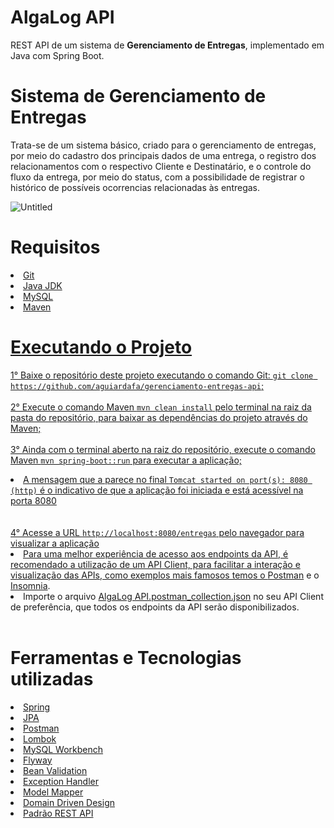 # AlgaLog API

REST API de um sistema de **Gerenciamento de Entregas**, implementado em Java com Spring Boot.

# Sistema de Gerenciamento de Entregas
Trata-se de um sistema básico, criado para o gerenciamento de entregas, por meio do cadastro dos principais dados de uma entrega, o registro dos relacionamentos com o respectivo Cliente e Destinatário, e o controle do fluxo da entrega, por meio do status, com a possibilidade de registrar o histórico de possíveis ocorrencias relacionadas às entregas. 

![Untitled](https://user-images.githubusercontent.com/68922997/201790444-3e7d9e8c-f5e7-4236-9b5a-15a42ee22412.png)

# Requisitos
<li><a href="https://git-scm.com/">Git</li>
<li><a href="https://www.oracle.com/java/technologies/downloads/">Java JDK</li>
<li><a href="https://dev.mysql.com/downloads">MySQL</li>
<li><a href="https://maven.apache.org/download.cgi">Maven</li>

# Executando o Projeto
1° Baixe o repositório deste projeto executando o comando Git: `git clone https://github.com/aguiardafa/gerenciamento-entregas-api`;
</br></br>
2° Execute o comando Maven `mvn clean install` pelo terminal na raiz da pasta do repositório, para baixar as dependências do projeto através do Maven;
</br></br>
3° Ainda com o terminal aberto na raiz do repositório, execute o comando Maven `mvn spring-boot::run` para executar a aplicação;
</br>
<li>A mensagem que a parece no final <code>Tomcat started on port(s): 8080 (http)</code> é o indicativo de que a aplicação foi iniciada e está acessível na porta 8080</li>
</br></br>
4° Acesse a URL <code>http://localhost:8080/entregas</code> pelo navegador para visualizar a aplicação
</br>
<li>Para uma melhor experiência de acesso aos endpoints da API, é recomendado a utilização de um API Client, para facilitar a interação e visualização das APIs, como exemplos mais famosos temos o <a href="https://www.postman.com/">Postman</a> e o <a href="https://insomnia.rest/">Insomnia</a>.</li>
<li>Importe o arquivo <a href="https://schema.getpostman.com/json/collection/v2.1.0/collection.json">AlgaLog API.postman_collection.json</a> no seu API Client de preferência, que todos os endpoints da API serão disponibilizados.</li>
</br>

# Ferramentas e Tecnologias utilizadas
<li><a href="https://spring.io/">Spring</li>
<li><a href="https://www.devmedia.com.br/introducao-a-jpa-java-persistence-api/28173">JPA</li>
<li><a href="https://www.postman.com/">Postman</li>
<li><a href="https://projectlombok.org/">Lombok</li>
<li><a href="https://dev.mysql.com/downloads/workbench/">MySQL Workbench</li>
<li><a href="https://flywaydb.org/">Flyway</li>
<li><a href="https://beanvalidation.org/">Bean Validation</li>
<li><a href="https://spring.io/blog/2013/11/01/exception-handling-in-spring-mvc">Exception Handler</li>
<li><a href="http://modelmapper.org/getting-started/">Model Mapper</li>
<li><a href="https://medium.com/beelabacademy/domain-driven-design-vs-arquitetura-em-camadas-d01455698ec5#:~:text=O%20DDD%20(Domain%20Driven%20Design,neg%C3%B3cios%20que%20tratamos%20como%20dom%C3%ADnio."> Domain Driven Design</li>
<li><a href="https://www.devmedia.com.br/introducao-a-web-services-restful/37387#:~:text=O%20padr%C3%A3o%20REST%20determina%20como,entidade%20em%20um%20dado%20momento.">Padrão REST API</li>



